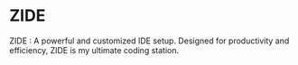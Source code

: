 # ZIDE
ZIDE : A powerful and customized IDE setup. Designed for productivity and efficiency, ZIDE is my ultimate coding station.
